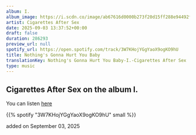 ```yaml
---
album: I.
album_image: https://i.scdn.co/image/ab67616d0000b273f20d15ff288e94492f7097eb
artist: Cigarettes After Sex
date: 2025-09-03 13:37:52+00:00
draft: false
duration: 286293
preview_url: null
spotify_url: https://open.spotify.com/track/3W7KHojYGgYaoX9ogKO9hU
title: Nothing's Gonna Hurt You Baby
translationKey: Nothing's Gonna Hurt You Baby-I.-Cigarettes After Sex
type: music
---
```



## Cigarettes After Sex on the album I.

You can listen [here](https://open.spotify.com/track/3W7KHojYGgYaoX9ogKO9hU)

{{% spotify "3W7KHojYGgYaoX9ogKO9hU" small %}}

added on September 03, 2025